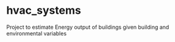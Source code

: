# hvac_systems
Project to estimate Energy output of buildings given building and environmental variables
